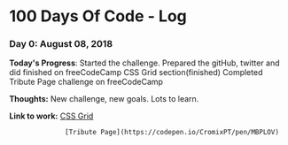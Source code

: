 # 100 Days Of Code - Log

### Day 0: August 08, 2018

**Today's Progress**: Started the challenge. Prepared the gitHub, twitter and did finished on freeCodeCamp CSS Grid section(finished)
                      Completed Tribute Page challenge on freeCodeCamp

**Thoughts:** New challenge, new goals. Lots to learn. 

**Link to work:** [CSS Grid](https://learn.freecodecamp.org/responsive-web-design/css-grid)

                  [Tribute Page](https://codepen.io/CromixPT/pen/MBPLOV)
